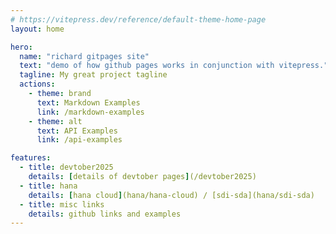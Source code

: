 ```yaml
---
# https://vitepress.dev/reference/default-theme-home-page
layout: home

hero:
  name: "richard gitpages site"
  text: "demo of how github pages works in conjunction with vitepress."
  tagline: My great project tagline
  actions:
    - theme: brand
      text: Markdown Examples
      link: /markdown-examples
    - theme: alt
      text: API Examples
      link: /api-examples

features:
  - title: devtober2025
    details: [details of devtober pages](/devtober2025)
  - title: hana
    details: [hana cloud](hana/hana-cloud) / [sdi-sda](hana/sdi-sda)
  - title: misc links
    details: github links and examples
---
```


